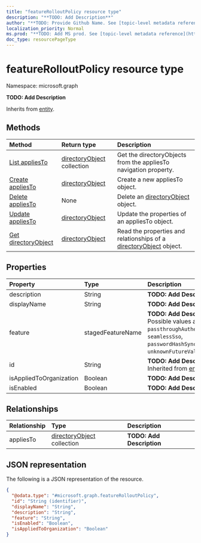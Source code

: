 ```yaml
---
title: "featureRolloutPolicy resource type"
description: "**TODO: Add Description**"
author: "**TODO: Provide Github Name. See [topic-level metadata reference](https://msgo.azurewebsites.net/add/document/guidelines/metadata.html#topic-level-metadata)**"
localization_priority: Normal
ms.prod: "**TODO: Add MS prod. See [topic-level metadata reference](https://msgo.azurewebsites.net/add/document/guidelines/metadata.html#topic-level-metadata)**"
doc_type: resourcePageType
---
```


# featureRolloutPolicy resource type


Namespace: microsoft.graph

**TODO: Add Description**


Inherits from [entity](../resources/entity.md).

## Methods
|Method|Return type|Description|
|:---|:---|:---|
|[List appliesTo](../api/featurerolloutpolicy-list-appliesto.md)|[directoryObject](../resources/directoryobject.md) collection|Get the directoryObjects from the appliesTo navigation property.|
|[Create appliesTo](../api/featurerolloutpolicy-post-appliesto.md)|[directoryObject](../resources/directoryobject.md)|Create a new appliesTo object.|
|[Delete appliesTo](../api/featurerolloutpolicy-delete-appliesto.md)|None|Delete an [directoryObject](../resources/directoryobject.md) object.|
|[Update appliesTo](../api/featurerolloutpolicy-update-appliesto.md)|[directoryObject](../resources/directoryobject.md)|Update the properties of an appliesTo object.|
|[Get directoryObject](../api/directoryobject-get.md)|[directoryObject](../resources/directoryobject.md)|Read the properties and relationships of a [directoryObject](../resources/directoryobject.md) object.|

## Properties
|Property|Type|Description|
|:---|:---|:---|
|description|String|**TODO: Add Description**|
|displayName|String|**TODO: Add Description**|
|feature|stagedFeatureName|**TODO: Add Description**. Possible values are: `passthroughAuthentication`, `seamlessSso`, `passwordHashSync`, `unknownFutureValue`.|
|id|String|**TODO: Add Description** Inherited from [entity](../resources/entity.md)|
|isAppliedToOrganization|Boolean|**TODO: Add Description**|
|isEnabled|Boolean|**TODO: Add Description**|

## Relationships
|Relationship|Type|Description|
|:---|:---|:---|
|appliesTo|[directoryObject](../resources/directoryobject.md) collection|**TODO: Add Description**|

## JSON representation
The following is a JSON representation of the resource.
<!-- {
  "blockType": "resource",
  "keyProperty": "id",
  "@odata.type": "microsoft.graph.featureRolloutPolicy",
  "baseType": "microsoft.graph.entity",
  "openType": false
}
-->
``` json
{
  "@odata.type": "#microsoft.graph.featureRolloutPolicy",
  "id": "String (identifier)",
  "displayName": "String",
  "description": "String",
  "feature": "String",
  "isEnabled": "Boolean",
  "isAppliedToOrganization": "Boolean"
}
```

